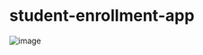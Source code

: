 # student-enrollment-app

![image](https://user-images.githubusercontent.com/94807175/148488984-ae8ee020-2b19-4363-af0e-367b36862bae.png)

